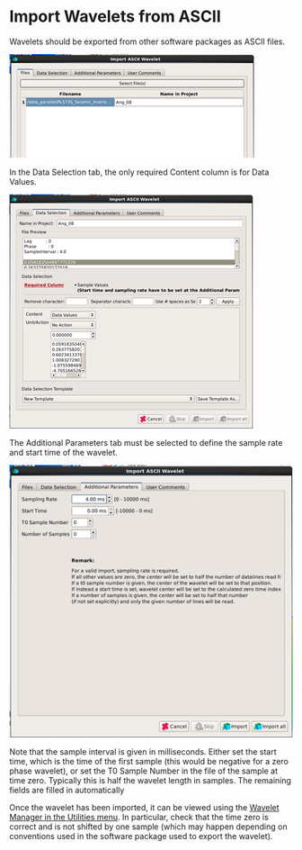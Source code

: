# Import Wavelets from ASCII

Wavelets should be exported from other software packages as ASCII files.

![](../../.gitbook/assets/001_import_wavelet.png)

In the Data Selection tab, the only required Content column is for Data Values.

![](../../.gitbook/assets/002_import_wavelet.png)

The Additional Parameters tab must be selected to define the sample rate and start time of the wavelet.

![](../../.gitbook/assets/003_import_wavelet.png)

Note that the sample interval is given in milliseconds. Either set the start time, which is the time of the first sample \(this would be negative for a zero phase wavelet\), or set the T0 Sample Number in the file of the sample at time zero. Typically this is half the wavelet length in samples. The remaining fields are filled in automatically

Once the wavelet has been imported, it can be viewed using the [Wavelet Manager in the Utilities menu](../../algorithm_documentation/readme.4/readme.17/). In particular, check that the time zero is correct and is not shifted by one sample \(which may happen depending on conventions used in the software package used to export the wavelet\).

